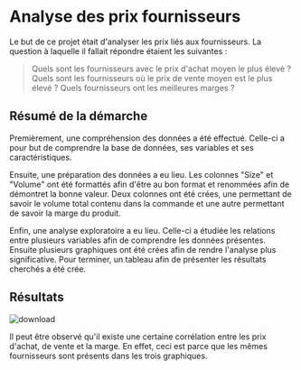 # Analyse des prix fournisseurs

Le but de ce projet était d'analyser les prix liés aux fournisseurs. La question à laquelle il fallait répondre étaient les suivantes :
> Quels sont les fournisseurs avec le prix d'achat moyen le plus élevé ?
> Quels sont les fournisseurs où le prix de vente moyen est le plus élevé ?
> Quels fournisseurs ont les meilleures marges ?

## Résumé de la démarche
Premièrement, une compréhension des données a été effectué. Celle-ci a pour but de comprendre la base de données, ses variables et ses caractéristiques.

Ensuite, une préparation des données a eu lieu. Les colonnes "Size" et "Volume" ont été formattés afin d'être au bon format et renommées afin de démontret la bonne valeur. Deux colonnes ont été crées, une permettant de savoir le volume total contenu dans la commande et une autre permettant de savoir la marge du produit. 

Enfin, une analyse exploratoire a eu lieu. Celle-ci a étudiée les relations entre plusieurs variables afin de comprendre les données présentes. Ensuite plusieurs graphiques ont été crées afin de rendre l'analyse plus significative. Pour terminer, un tableau afin de présenter les résultats cherchés a été crée.

## Résultats
![download](https://github.com/user-attachments/assets/b06242dc-70d6-4883-936f-a58b5b44fb4b)

Il peut être observé qu'il existe une certaine corrélation entre les prix d'achat, de vente et la marge. En effet, ceci est parce que les mêmes fournisseurs sont présents dans les trois graphiques. 
